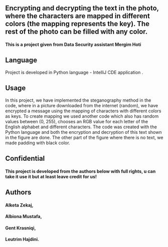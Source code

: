 ## Encrypting and decrypting the text in the photo, where the characters are mapped in different colors (the mapping represents the key). The rest of the photo can be filled with any color.

#### This is a project given from Data Security assistant Mergim Hoti

## Language

Project is developed in Python language - IntelliJ CDE application .

## Usage
In this project, we have implemented the steganography method in the code, where in a picture downloaded from the internet (random), we have encrypted a message using the mapping of characters with different colors as keys.
To create mapping we used another code which also has random values between (0, 255), chooses an RGB value for each letter of the English alphabet and different characters.
The code was created with the Python language and both the encryption and decryption of this text shown in the figure are done.
The other part of the figure where there is no text, we made padding with black color.

## Confidential

#### This project is developed from the authors below with full rights, u can take it use it but at least leave credit for us!

## Authors

#### Alketa Zekaj,

#### Albiona Mustafa,

#### Gent Krasniqi,

#### Leutrim Hajdini.


